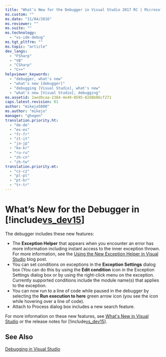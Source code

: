 ```yaml
---
title: "What’s New for the Debugger in Visual Studio 2017 RC | Microsoft Docs"
ms.custom: ""
ms.date: "11/04/2016"
ms.reviewer: ""
ms.suite: ""
ms.technology: 
  - "vs-ide-debug"
ms.tgt_pltfrm: ""
ms.topic: "article"
dev_langs: 
  - "FSharp"
  - "VB"
  - "CSharp"
  - "C++"
helpviewer_keywords: 
  - "debugger, what's new"
  - "what's new [debugger]"
  - "debugging [Visual Studio], what's new"
  - "what's new [Visual Studio], debugging"
ms.assetid: 2aed9caa-2384-4e49-8595-82d8b06cf271
caps.latest.revision: 81
author: "mikejo5000"
ms.author: "mikejo"
manager: "ghogen"
translation.priority.ht: 
  - "de-de"
  - "es-es"
  - "fr-fr"
  - "it-it"
  - "ja-jp"
  - "ko-kr"
  - "ru-ru"
  - "zh-cn"
  - "zh-tw"
translation.priority.mt: 
  - "cs-cz"
  - "pl-pl"
  - "pt-br"
  - "tr-tr"
---
```

# What’s New for the Debugger in [!include[vs_dev15](../misc/includes/vs_dev15_md.md)]
The debugger includes these new features:

- The **Exception Helper** that appears when you encounter an error has more information including instant access to the inner exception thrown. For more information, see the [Using the New Exception Helper in Visual Studio](https://blogs.msdn.microsoft.com/visualstudioalm/2016/03/31/using-the-new-exception-helper-in-visual-studio-15-preview/) blog post.
- You can set conditions on exceptions in the **Exception Settings** dialog box (You can do this by using the **Edit condition** icon in the Exception Settings dialog box or by using the right-click menu on the exception. Currently supported conditions include the module name(s) that applies to the exception.
- You can now run to a line of code while paused in the debugger by selecting the **Run execution to here** green arrow icon (you see the icon while hovering over a line of code).
- Attach to Process dialog box includes a new search feature.

For more information on these new features, see [What's New in Visual Studio](https://review.docs.microsoft.com/en-us/visualstudio/ide/whats-new-in-visual-studio?branch=tglee-install#productivity-improvements) or the release notes for [!include[vs_dev15](../misc/includes/vs_dev15_md.md)].
  
## See Also  
 [Debugging in Visual Studio](../debugger/debugging-in-visual-studio.md)